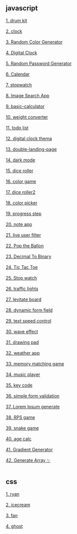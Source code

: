 
## javascript
[1. drum kit](https://github.com/jung-chaewon/drum)<br><br>
[2. clock](https://github.com/jung-chaewon/clock)<br><br>
[3. Random Color Generator](https://github.com/jung-chaewon/random-color)<br><br>
[4. Digital Clock](https://github.com/jung-chaewon/digital-clock)<br><br>
[5. Random Password Generator](https://github.com/jung-chaewon/Random-password)<br><br>
[6. Calendar](https://github.com/jung-chaewon/calender)<br><br>
[7. stopwatch](https://github.com/jung-chaewon/stopwatch)<br><br>
[8. Image Search App](https://github.com/jung-chaewon/image-search)<br><br>
[9. basic-calculator](https://github.com/jung-chaewon/basic-calculator)<br><br>
[10. weight converter](https://github.com/jung-chaewon/weigth-converter)<br><br>
[11. todo list](https://github.com/jung-chaewon/todo-list)<br><br>
[12. digital clock thema](https://github.com/jung-chaewon/digtal-clock-thema)<br><br>
[13. double-landing-page](https://github.com/jung-chaewon/dual)<br><br>
[14. dark mode](https://github.com/jung-chaewon/darkmode)<br><br>
[15. dice roller](https://github.com/jung-chaewon/dice)<br><br>
[16. color game](https://github.com/jung-chaewon/colorGame)<br><br>
[17. dice roller2](https://github.com/jung-chaewon/dice-roll)<br><br>
[18. color picker](https://github.com/jung-chaewon/color-picker)<br><br>
[19. progress step](https://github.com/jung-chaewon/progress-step)<br><br>
[20. note app](https://github.com/jung-chaewon/note)<br><br>
[21. live user filter](https://github.com/jung-chaewon/live-user-fillter)<br><br>
[22. Pop the Ballon](https://github.com/jung-chaewon/ballon)<br><br>
[23. Decimal To Binary](https://github.com/jung-chaewon/decimal-to-binary)<br><br>
[24. Tic Tac Toe](https://github.com/jung-chaewon/tictactoe)<br><br>
[25. Stop watch](https://github.com/jung-chaewon/stopwatch2)<br><br>
[26. traffic lights](https://github.com/jung-chaewon/traffic-rights)<br><br>
[27. levitate board](https://github.com/jung-chaewon/levitate-board)<br><br>
[28. dynamic form field](https://github.com/jung-chaewon/dynamic-form-field)<br><br>
[29. text speed control](https://github.com/jung-chaewon/text-speed-control)<br><br>
[30. wave effect](https://github.com/jung-chaewon/wave-effact)<br><br>
[31. drawing pad](https://github.com/jung-chaewon/drawing-pad)<br><br>
[32. weather app](https://github.com/jung-chaewon/weather-web)<br><br>
[33. memory matching game](https://github.com/jung-chaewon/memory-game)<br><br>
[34. music player](https://github.com/jung-chaewon/music-player)<br><br>
[35. key code](https://github.com/jung-chaewon/keycode)<br><br>
[36. simple form validation](https://github.com/jung-chaewon/Simple-Form-Validation)<br><br>
[37. Lorem lpsum generate](https://github.com/jung-chaewon/Lorem-Ipsum-Generate)<br><br>
[38. RPS game](https://github.com/jung-chaewon/RPS-game)<br><br>
[39. snake game](https://github.com/jung-chaewon/snake-game)<br><br>
[40. age calc](https://github.com/jung-chaewon/2024_get_a_job/tree/main/workspace/Age%20Calculator)<br><br>
[41. Gradient Generator](https://github.com/jung-chaewon/2024_get_a_job/tree/main/workspace/Gradient%20Generator)<br><br>
[42. Generate Array ✨](https://github.com/jung-chaewon/2024_get_a_job/tree/main/workspace/Sorting%20Visualizer)<br><br>


## css

[1. ryan](https://github.com/jung-chaewon/2024_get_a_job/tree/main/css/ryan)<br><br>
[2. icecream](https://github.com/jung-chaewon/2024_get_a_job/tree/main/css/icecream)<br><br>
[3. fan](https://github.com/jung-chaewon/2024_get_a_job/tree/main/css/fan)<br><br>
[4. ghost](https://github.com/jung-chaewon/2024_get_a_job/tree/main/css/ghost)<br><br>
